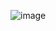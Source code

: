 ![image](https://timgsa.baidu.com/timg?image&quality=80&size=b9999_10000&sec=1509519718359&di=56ae8a19a0ee5b55a3e81ba37684e27e&imgtype=0&src=http%3A%2F%2Fpic.962.net%2Fup%2F2017-9%2F2017091417415894989.jpg)
